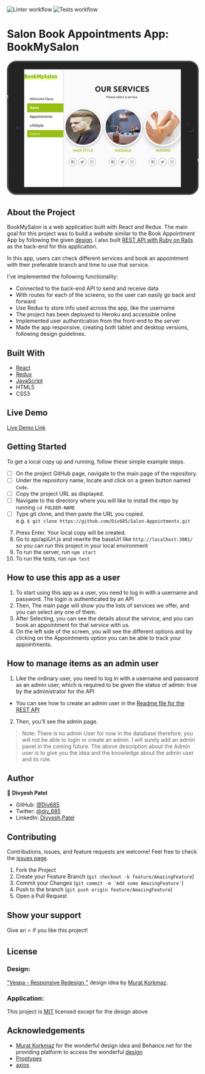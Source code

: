 ![Linter workflow](https://github.com/Div685/Salon-Appointments/actions/workflows/linters.yml/badge.svg)
![Tests workflow](https://github.com/Div685/Salon-Appointments/actions/workflows/tests.yml/badge.svg)
# Salon Book Appointments App: BookMySalon

![Screenshots](./screenshot.png)


## About the Project
BookMySalon is a web application built with React and Redux. The main goal for this project was to build a website similar to the Book Appointment App by following the given [design](https://www.behance.net/gallery/26425031/Vespa-Responsive-Redesign). 
I also built [REST API with Ruby on Rails](https://github.com/Div685/Book-Appointment-API) as the back-end for this application.

In this app, users can check different services and book an appointment with their preferable branch and time to use that service.

I've implemented the following functionality:
- Connected to the back-end API to send and receive data
- With routes for each of the screens, so the user can easily go back and forward
- Use Redux to store info used across the app, like the username
- The project has been deployed to Heroku and accessible online
- Implemented user authentication from the front-end to the server
- Made the app responsive, creating both tablet and desktop versions, following design guidelines.

## Built With

* [React](https://reactjs.org/)
* [Redux](https://redux.js.org/)
* [JavaScript](https://en.wikipedia.org/wiki/JavaScript)
* HTML5
* CSS3


## Live Demo

[Live Demo Link](https://yoco-tracking-app-front.herokuapp.com/)


## Getting Started

To get a local copy up and running, follow these simple example steps.

- [ ] On the project GitHub page, navigate to the main page of the repository.
- [ ] Under the repository name, locate and click on a green button named `Code`. 
- [ ] Copy the project URL as displayed.
- [ ] Navigate to the directory where you will like to install the repo by running `cd FOLDER-NAME`
- [ ] Type git clone, and then paste the URL you copied. <br>
e.g. `$ git clone https://github.com/Div685/Salon-Appointments.git`
7. Press Enter. Your local copy will be created. 
8. Go to api/apiUrl.js and rewrite the baseUrl like `http://localhost:3001/` so you can run this project in your local environment
9. To run the server, run `npm start`
10. To run the tests, run `npm test`

## How to use this app as a user

1. To start using this app as a user, you need to log in with a username and password. The login is authenticated by an API
2. Then, The main page will show you the lists of services we offer, and you can select any one of them.
3. After Selecting, you can see the details about the service, and you can book an appointment for that service with us.
4. On the left side of the screen, you will see the different options and by clicking on the Appointments option you can be able to track your appointments.

## How to manage items as an admin user

1. Like the ordinary user, you need to log in with a username and password as an admin user, which is required to be given the status of admin: true by the administrator for the API
  * You can see how to create an admin user in the [Readme file for the REST API](https://github.com/Div685/Book-Appointment-API)
2. Then, you'll see the admin page.
> Note: There is no admin User for now in the database therefore, you will not be able to login or create an admin. I will surely add an admin panel in the coming future. The above description about the Admin user is to give you the idea and the knowledge about the admin user and its role.


## Author

👤 **Divyesh Patel**

- GitHub: [@Div685](https://github.com/Div685)
- Twitter: [@div_685](https://twitter.com/div_685)
- LinkedIn: [Divyesh Patel](https://www.linkedin.com/in/divyesh-daxa-patel/)


## Contributing

Contributions, issues, and feature requests are welcome!
Feel free to check the [issues page](../../issues).

1. Fork the Project
2. Create your Feature Branch (`git checkout -b feature/AmazingFeature`)
3. Commit your Changes (`git commit -m 'Add some AmazingFeature'`)
4. Push to the branch (`git push origin feature/AmazingFeature`)
5. Open a Pull Request


## Show your support

Give an ⭐️ if you like this project!


## License

### Design:
["Vespa - Responsive Redesign "](https://www.behance.net/gallery/26425031/Vespa-Responsive-Redesign) design idea by [Murat Korkmaz](https://www.behance.net/muratk).

### Application:
This project is [MIT](./LICENSE) licensed except for the design above

## Acknowledgements
* [Murat Korkmaz](https://www.behance.net/muratk) for the wonderful design idea and Behance.net for the providing platform to access the wonderful [design](https://www.behance.net/gallery/26425031/Vespa-Responsive-Redesign)
* [Proptypes](https://reactjs.org/docs/typechecking-with-proptypes.html)
* [axios](https://github.com/axios/axios)